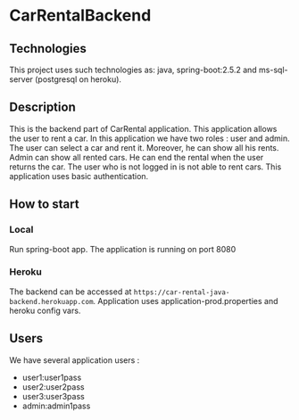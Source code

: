 # CarRentalBackend

## Technologies
This project uses such technologies as: java, spring-boot:2.5.2 and ms-sql-server (postgresql on heroku).

## Description
This is the backend part of CarRental application. This application allows the user to rent a car. In this application we have two roles : user and admin.
The user can select a car and rent it. Moreover, he can show all his rents. Admin can show all rented cars. He can end the rental when the user returns the car.
The user who is not logged in is not able to rent cars. This application uses basic authentication.

## How to start

### Local
Run spring-boot app. The application is running on port 8080

### Heroku
The backend can be accessed at `https://car-rental-java-backend.herokuapp.com`. 
Application uses application-prod.properties and heroku config vars.

## Users

We have several application users :
- user1:user1pass
- user2:user2pass
- user3:user3pass
- admin:admin1pass
